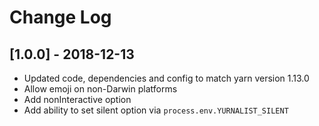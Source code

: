 # Change Log

## [1.0.0] - 2018-12-13

* Updated code, dependencies and config to match yarn version 1.13.0
* Allow emoji on non-Darwin platforms
* Add nonInteractive option
* Add ability to set silent option via `process.env.YURNALIST_SILENT`

